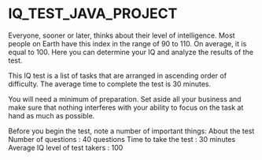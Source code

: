 # IQ_TEST_JAVA_PROJECT


Everyone, sooner or later, thinks about their level of intelligence. Most people on Earth have this index in the range of 90 to 110. On average, it is equal to 100. Here you can determine your IQ and analyze the results of the test.

This IQ test is a list of tasks that are arranged in ascending order of difficulty. The average time to complete the test is 30 minutes.

You will need a minimum of preparation. Set aside all your business and make sure that nothing interferes with your ability to focus on the task at hand as much as possible.

Before you begin the test, note a number of important things:
About the test
Number of questions  :  40 questions
Time to take the test  :  30 minutes
Average IQ level of test takers :  100
